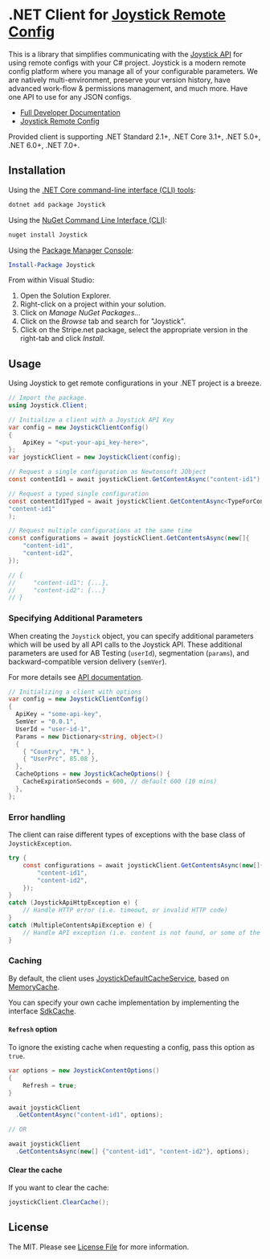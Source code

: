 # .NET Client for [Joystick Remote Config](https://www.getjoystick.com/)

This is a library that simplifies communicating with the [Joystick API](https://docs.getjoystick.com/) for using remote configs with your C# project. Joystick is a modern remote config platform where you manage all of your configurable parameters. We are natively multi-environment, preserve your version history, have advanced work-flow & permissions management, and much more. Have one API to use for any JSON configs.

- [Full Developer Documentation](https://docs.getjoystick.com)
- [Joystick Remote Config](https://getjoystick.com)

Provided client is supporting .NET Standard 2.1+, .NET Core 3.1+, .NET 5.0+, .NET 6.0+, .NET 7.0+.

## Installation

Using the [.NET Core command-line interface (CLI) tools](https://docs.microsoft.com/en-us/dotnet/core/tools/):

```sh
dotnet add package Joystick
```

Using the [NuGet Command Line Interface (CLI)](https://docs.microsoft.com/en-us/nuget/tools/nuget-exe-cli-reference):

```sh
nuget install Joystick
```

Using the [Package Manager Console](https://docs.microsoft.com/en-us/nuget/tools/package-manager-console):

```powershell
Install-Package Joystick
```

From within Visual Studio:

1. Open the Solution Explorer.
2. Right-click on a project within your solution.
3. Click on *Manage NuGet Packages...*
4. Click on the *Browse* tab and search for "Joystick".
5. Click on the Stripe.net package, select the appropriate version in the
   right-tab and click *Install*.

## Usage

Using Joystick to get remote configurations in your .NET project is a breeze.

```C#
// Import the package.
using Joystick.Client;

// Initialize a client with a Joystick API Key
var config = new JoystickClientConfig()
{
    ApiKey = "<put-your-api_key-here>",
};
var joystickClient = new JoystickClient(config);

// Request a single configuration as Newtonsoft JObject
const contentId1 = await joystickClient.GetContentAsync("content-id1");

// Request a typed single configuration
const contentId1Typed = await joystickClient.GetContentAsync<TypeForContentId1>(
"content-id1"
);

// Request multiple configurations at the same time
const configurations = await joystickClient.GetContentsAsync(new[]{
    "content-id1",
    "content-id2",
});

// {
//     "content-id1": {...},
//     "content-id2": {...}
// }
```

### Specifying Additional Parameters

When creating the `Joystick` object, you can specify additional parameters which will be used by all API calls to the Joystick API. These additional parameters are used for AB Testing (`userId`), segmentation (`params`), and backward-compatible version delivery (`semVer`).

For more details see [API documentation](https://docs.getjoystick.com/api-reference/).

```C#
// Initializing a client with options
var config = new JoystickClientConfig()
{
  ApiKey = "some-api-key",
  SemVer = "0.0.1",
  UserId = "user-id-1",
  Params = new Dictionary<string, object>()
  {
    { "Country", "PL" },
    { "UserPrc", 85.08 },
  },
  CacheOptions = new JoystickCacheOptions() {
    CacheExpirationSeconds = 600, // default 600 (10 mins)
  },
};
```

### Error handling

The client can raise different types of exceptions with the base class of `JoystickException`.

```C#
try {
    const configurations = await joystickClient.GetContentsAsync(new[]{
        "content-id1",
        "content-id2",
    });
} 
catch (JoystickApiHttpException e) {
    // Handle HTTP error (i.e. timeout, or invalid HTTP code)
}
catch (MultipleContentsApiException e) {
    // Handle API exception (i.e. content is not found, or some of the keys can't be retrieved)
}
```

### Caching

By default, the client uses [JoystickDefaultCacheService](./src/Joystick.Client/Services/Cache/JoystickDefaultCacheService.cs), based on [MemoryCache](https://learn.microsoft.com/en-us/dotnet/api/system.runtime.caching.memorycache?redirectedfrom=MSDN&view=dotnet-plat-ext-7.0).

You can specify your own cache implementation by implementing the interface [SdkCache](./src/Joystick.Client/Services/Cache/IJoystickCacheService.cs).

#### `Refresh` option

To ignore the existing cache when requesting a config, pass this option as `true`.

```C#
var options = new JoystickContentOptions()
{
    Refresh = true;
}

await joystickClient
  .GetContentAsync("content-id1", options);

// OR

await joystickClient
  .GetContentsAsync(new[] {"content-id1", "content-id2"}, options);
```
#### Clear the cache

If you want to clear the cache:

```C#
joystickClient.ClearCache();
```

## License

The MIT. Please see [License File](LICENSE.md) for more information.